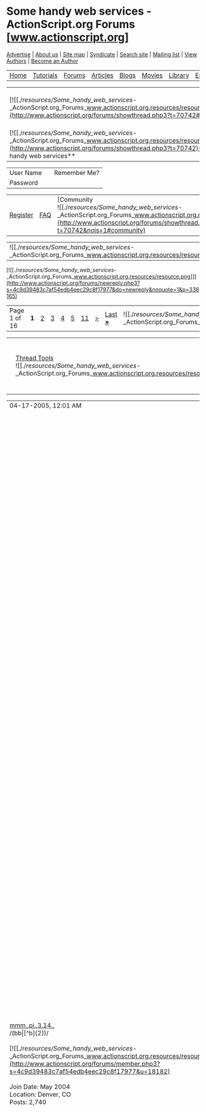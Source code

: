 # Some handy web services - ActionScript.org Forums [www.actionscript.org]

[Advertise](http://www.actionscript.org/resources/pages/Advertising)
|
[About us](http://www.actionscript.org/resources/pages/Contact-Us)
|
[Site map](http://www.actionscript.org/resources/pages/Site-Map.html)
|
[Syndicate](http://www.actionscript.org/resources/pages/Syndicate)
|
[Search site](http://www.actionscript.org/resources/search/advanced)
|
[Mailing list](http://www.actionscript.org/lists/)
|
[View Authors](http://www.actionscript.org/resources/authors)
|
[Become an Author](http://www.actionscript.org/resources/authors/register)

|     |     |     |     |     |     |     |     |     |
| --- | --- | --- | --- | --- | --- | --- | --- | --- |
| [Home](http://www.actionscript.org/index.php) | [Tutorials](http://www.actionscript.org/resources/categories/Tutorials/) | [Forums](http://www.actionscript.org/forums/index.php3) | [Articles](http://www.actionscript.org/resources/categories/Articles/) | [Blogs](http://www.actionscript.org/resources/blogs) | [Movies](http://www.actionscript.org/movies-categories.php) | [Library](http://www.actionscript.org/actionscripts_library/) | [Employment](http://www.actionscript.org/employment/register.php) | [Press](http://www.actionscript.org/resources/categories/Press-Releases/) |

|     |     |     |
| --- | --- | --- |
| [![[./_resources/Some_handy_web_services_-_ActionScript.org_Forums_www.actionscript.org.resources/resource.10.png]]](http://www.actionscript.org/forums/showthread.php3?t=70742#) |     | [ActionScript.org Forums](http://www.actionscript.org/forums/index.php3?s=4c9d39483c7af54edb4eec29c8f17977) \> [ActionScript Forums Group](http://www.actionscript.org/forums/forumdisplay.php3?s=4c9d39483c7af54edb4eec29c8f17977&f=84)\> [ActionScript 2.0](http://www.actionscript.org/forums/forumdisplay.php3?s=4c9d39483c7af54edb4eec29c8f17977&f=35) |
| [![[./_resources/Some_handy_web_services_-_ActionScript.org_Forums_www.actionscript.org.resources/resource.13.png]]](http://www.actionscript.org/forums/showthread.php3?t=70742)**Some handy web services** |     |     |

|     |     |     |
| --- | --- | --- |
| User Name |     | Remember Me? |
| Password |     |     |

|     |     |     |     |     |     |
| --- | --- | --- | --- | --- | --- |
| [Register](http://www.actionscript.org/forums/register.php3?s=4c9d39483c7af54edb4eec29c8f17977) | [FAQ](http://www.actionscript.org/forums/faq.php3?s=4c9d39483c7af54edb4eec29c8f17977) | [Community<br>![[./_resources/Some_handy_web_services_-_ActionScript.org_Forums_www.actionscript.org.resources/resource.15.png]]](http://www.actionscript.org/forums/showthread.php3?t=70742&nojs=1#community) | [Calendar](http://www.actionscript.org/forums/calendar.php3?s=4c9d39483c7af54edb4eec29c8f17977) | [Today's Posts](http://www.actionscript.org/forums/search.php3?s=4c9d39483c7af54edb4eec29c8f17977&do=getdaily) | [Search](http://www.actionscript.org/forums/search.php3?s=4c9d39483c7af54edb4eec29c8f17977) |

|     |     |
| --- | --- |
| ![[./_resources/Some_handy_web_services_-_ActionScript.org_Forums_www.actionscript.org.resources/resource.12.gif]] |     |

[![[./_resources/Some_handy_web_services_-_ActionScript.org_Forums_www.actionscript.org.resources/resource.png]]](http://www.actionscript.org/forums/newreply.php3?s=4c9d39483c7af54edb4eec29c8f17977&do=newreply&noquote=1&p=338165)

|     |     |     |     |     |     |     |     |     |     |
| --- | --- | --- | --- | --- | --- | --- | --- | --- | --- |
| Page 1 of 16 | **1** | [2](http://www.actionscript.org/forums/showthread.php3?s=4c9d39483c7af54edb4eec29c8f17977&t=70742&page=2) | [3](http://www.actionscript.org/forums/showthread.php3?s=4c9d39483c7af54edb4eec29c8f17977&t=70742&page=3) | [4](http://www.actionscript.org/forums/showthread.php3?s=4c9d39483c7af54edb4eec29c8f17977&t=70742&page=4) | [5](http://www.actionscript.org/forums/showthread.php3?s=4c9d39483c7af54edb4eec29c8f17977&t=70742&page=5) | [11](http://www.actionscript.org/forums/showthread.php3?s=4c9d39483c7af54edb4eec29c8f17977&t=70742&page=11) | [>](http://www.actionscript.org/forums/showthread.php3?s=4c9d39483c7af54edb4eec29c8f17977&t=70742&page=2) | [Last **»**](http://www.actionscript.org/forums/showthread.php3?s=4c9d39483c7af54edb4eec29c8f17977&t=70742&page=16) | ![[./_resources/Some_handy_web_services_-_ActionScript.org_Forums_www.actionscript.org.resources/resource.15.png]] |

|     |     |     |     |
| --- | --- | --- | --- |
|     | [Thread Tools](http://www.actionscript.org/forums/showthread.php3?t=70742&nojs=1#goto_threadtools)<br>![[./_resources/Some_handy_web_services_-_ActionScript.org_Forums_www.actionscript.org.resources/resource.15.png]] | [Rating:<br>![[./_resources/Some_handy_web_services_-_ActionScript.org_Forums_www.actionscript.org.resources/resource.9.png]]](http://www.actionscript.org/forums/showthread.php3?t=70742&nojs=1#goto_threadrating)<br>![[./_resources/Some_handy_web_services_-_ActionScript.org_Forums_www.actionscript.org.resources/resource.15.png]] | [Display Modes](http://www.actionscript.org/forums/showthread.php3?t=70742&nojs=1#goto_displaymodes)<br>![[./_resources/Some_handy_web_services_-_ActionScript.org_Forums_www.actionscript.org.resources/resource.15.png]] |

|     |     |
| --- | --- |
| 04-17-2005, 12:01 AM | #[**1**](http://www.actionscript.org/forums/showpost.php3?s=4c9d39483c7af54edb4eec29c8f17977&p=338165&postcount=1) |
| [mmm..pi..3.14..](http://www.actionscript.org/forums/member.php3?s=4c9d39483c7af54edb4eec29c8f17977&u=18182)<br>/(bb\|\[^b\]{2})/<br> <br>[![[./_resources/Some_handy_web_services_-_ActionScript.org_Forums_www.actionscript.org.resources/resource.17.png]]](http://www.actionscript.org/forums/member.php3?s=4c9d39483c7af54edb4eec29c8f17977&u=18182)<br> <br>Join Date: May 2004<br>Location: Denver, CO<br>Posts: 2,740 | ![[./_resources/Some_handy_web_services_-_ActionScript.org_Forums_www.actionscript.org.resources/resource.2.png]]<br>**Some handy web services**<br><br>* * *<br><br>Howdy,<br>I just put together a list of useful web services I've found. If you don't know how to use the Web Service connector component, please don't ask me to explain it to you, though I do know how to use it, I suc at explaining things...you'd just get confused<br>![[./_resources/Some_handy_web_services_-_ActionScript.org_Forums_www.actionscript.org.resources/resource.14.png]]<br>The validation web services are not your usual validation services. The email validators will not just check to see if the email is the right format, but will find out if the email can actually receive mail, meaning it's not just a made-up email. It also returns the company that provides that persons email. The phone number validators will return the company that provides the phone service and the general area of where that phone number originates. For example, I gave it my phone number and it guess I was in Denver, in reality I'm in Fort Collins which is north of Denver.<br>Feel free to add more if you find them, I only put these up because they all work, and because they were the most useful. Please make sure the web services work before you post any others<br>![[./_resources/Some_handy_web_services_-_ActionScript.org_Forums_www.actionscript.org.resources/resource.11.png]]<br>Enjoy!<br>Eric<br>![[./_resources/Some_handy_web_services_-_ActionScript.org_Forums_www.actionscript.org.resources/icon10.gif]]<br>**Scientific Web Services**<br>[http://www.webservicex.net/ConvertAc...tion.asmx?WSDL](http://www.webservicex.net/ConvertAcceleration.asmx?WSDL) - Convert acceleration<br><http://www.webservicex.net/CovertPressure.asmx?WSDL> - Convert Pressure<br><http://www.webservicex.net/ConvertDensity.asmx?WSDL> - Convert Density<br><http://www.webservicex.net/ConverPower.asmx?WSDL> - Convert Power<br><http://www.webservicex.net/ConvertAngle.asmx?WSDL> - Convert Angles<br><http://www.webservicex.net/ConvertTorque.asmx?WSDL> - Convert Torque<br>[http://www.webservicex.net/convertMe...ight.asmx?WSDL](http://www.webservicex.net/convertMetricWeight.asmx?WSDL) - Convert Weight<br><http://www.webservicex.net/convertVolume.asmx?WSDL> - Convert Volume<br><http://www.webservicex.net/ConvertTemperature.asmx?WSDL> - Convert Temperature<br><http://www.webservicex.net/convertFrequency.asmx?WSDL> - Convert Frequency<br><http://www.webservicex.net/Astronomical.asmx?WSDL> - Convert Astronomical Values (i.e. - the speed of light)<br><http://www.webservicex.net/ConvertForec.asmx?WSDL> - Convert Force<br><http://www.webservicex.net/ConvertEnergy.asmx?WSDL> - Convert Energy<br><http://www.webservicex.net/ConvertArea.asmx?WSDL> - Convert Area<br><http://www.webservicex.net/ConvertCooking.asmx?WSDL> - Convert Cooking units<br><http://www.webservicex.net/ConvertComputer.asmx?WSDL> - Convert Computer units (i.e. - megabytes)<br><http://www.webservicex.net/ConvertWeight.asmx?WSDL> - Convert Weights<br><http://www.webservicex.net/ConvertSpeed.asmx?WSDL> - Convert Speeds<br><http://www.webservicex.net/length.asmx?WSDL> - Convert Distances<br><http://www.webservicex.net/periodictable.asmx?WSDL> - Periodic Table (i.e. - find atomic weight of Oxygen)<br>**Validation Web Services**<br><http://www.webservicex.net/CreditCard.asmx?WSDL> - validate a credit card number<br><http://www.webservicex.net/ValidateEmail.asmx?WSDL> - validate email address<br><http://www.tpisoft.com/smartpayments/validate.asmx?WSDL> - validate credit card number<br>[http://ws.cdyne.com/emailverify/Emai...mail.asmx?wsdl](http://ws.cdyne.com/emailverify/Emailvernotestemail.asmx?wsdl) - validate email<br><http://ws.cdyne.com/phoneverify/phoneverify.asmx?wsdl> - validate phone number<br>**Business Web Services**<br><http://www.webservicex.net/stockquote.asmx?WSDL> - get stock quote of a particular company<br>**Geographic Web Services**<br><http://www.webservicex.net/uklocation.asmx?WSDL> - get location of place in the UK<br><http://www.webservicex.net/AustralianPostCode.asmx?WSDL> - get location in Austrailia of a certain Post code<br><http://www.webservicex.net/uszip.asmx?WSDL> - find location in US based on the ZIP code<br><http://www.webservicex.net/country.asmx?WSDL> - Get country details (i.e. - the currency)<br><http://www.webservicex.net/geoipservice.asmx?WSDL> - get IP address of the persons computer<br><http://www.webservicex.net/whois.asmx?WSDL> - a WHOIS domain lookup<br><http://ws.cdyne.com/ip2geo/ip2geo.asmx?wsdl> - find geo location on earth based on Zip code<br>[http://www.innergears.com/WebService...yZip.asmx?WSDL](http://www.innergears.com/WebServices/CityStateByZip/CityStateByZip.asmx?WSDL) - Get City and state based on ZIP<br>[http://www.innergears.com/WebService...Zips.asmx?WSDL](http://www.innergears.com/WebServices/CalcDistanceByZips/CalcDistanceByZips.asmx?WSDL) - Calculate distance between 2 zip codes<br>[http://www.innergears.com/WebService...tate.asmx?WSDL](http://www.innergears.com/WebServices/ZipByCityState/ZipByCityState.asmx?WSDL) - get a list of ZIP codes in a City<br>[http://www.innergears.com/WebService...ords.asmx?WSDL](http://www.innergears.com/WebServices/CalcDistance2Coords/CalcDistance2Coords.asmx?WSDL) - calculate distance between Lat/Long<br>**Communication Web Services**<br>[http://demo.wsabi.org/axis/services/...ngService?wsdl](http://demo.wsabi.org/axis/services/YahooUserPingService?wsdl) - check and see if a Yahoo! user is online/offline<br><http://ws.acrosscommunications.com/Fax.asmx?WSDL> - send a FAX to someone<br><http://www.abysal.com/soap/AbysalEmail.wsdl> - send an email (this does add a small ad at the bottom of the outgoing email, but it's just text. It looks like the ad at the bottom of Hotmail emails)<br><http://ws.strikeiron.com/ReversePhoneLookup?WSDL> - reverse Phone number lookup/validator<br>**Weather Web Services**<br><http://www.ejse.com/WeatherService/Service.asmx?WSDL> - get the weather based on Zip code/City Name<br>[http://www.innergears.com/WebService...yZip.asmx?WSDL](http://www.innergears.com/WebServices/WeatherByZip/WeatherByZip.asmx?WSDL) - get the weather based on ZIP<br>[http://www.innergears.com/WebService...yZip.asmx?WSDL](http://www.innergears.com/WebServices/ForecastByZip/ForecastByZip.asmx?WSDL) - get a 9 day forecast<br>[http://www.innergears.com/WebService...ICAO.asmx?WSDL](http://www.innergears.com/WebServices/ForecastByICAO/ForecastByICAO.asmx?WSDL) - get the weather forecast based on ICAO code<br>[http://www.innergears.com/WebService...ings.asmx?WSDL](http://www.innergears.com/WebServices/StateWarnings/StateWarnings.asmx?WSDL) - Get state weather warnings<br>[http://www.innergears.com/WebService...ICAO.asmx?WSDL](http://www.innergears.com/WebServices/WorldWeatherByICAO/WorldWeatherByICAO.asmx?WSDL) - get weather around an airport<br><http://weather.terrapin.com/soap/HurricaneService.wsdl> - get information on current storms/hurricanes<br>**Miscellaneous Web Services**<br>[http://www.27seconds.com/Holidays/US...ates.asmx?WSDL](http://www.27seconds.com/Holidays/US/Dates/USHolidayDates.asmx?WSDL) - Get the date of a certain Holiday<br>[http://www.27seconds.com/Holidays/US...vice.asmx?WSDL](http://www.27seconds.com/Holidays/US/USHolidayService.asmx?WSDL) - the other half of the Holdiay Web Service above, now includes Great Britain Holidays. ([Documentation](http://www.27seconds.com/Holidays/))<br><http://webservices.codingtheweb.com/bin/qotd.wsdl> - Quote of the day<br><http://www.boyzoid.com/comp/randomQuote.cfc?wsdl> - a random Quote<br>[http://www.swanandmokashi.com/HomePa...cope.asmx?WSDL](http://www.swanandmokashi.com/HomePage/WebServices/Horoscope.asmx?WSDL) - get the Horoscope reading<br><http://www.hlrs.de/quiz/quiz.wsdl> - a quiz webservice, returns a question, 4 options, and the correct answer.<br>**A useful tip from Madgett about getting some web services to work (thanks Madgett!<br>![[./_resources/Some_handy_web_services_-_ActionScript.org_Forums_www.actionscript.org.resources/icon10.gif]]<br>):**<br>[http://www.actionscript.org/forums/s...3&postcount=84](http://www.actionscript.org/forums/showpost.php3?p=346723&postcount=84)<br>**Open Source Web Services:**<br>My first web service...a Geo Locator service. Just install and run on your server, which must have the ability to run ASP.NET files. Anyone with IIS should be able to do it, Apache does not support ASP.NET as far as I know<br>![[./_resources/Some_handy_web_services_-_ActionScript.org_Forums_www.actionscript.org.resources/resource.7.png]]<br>I will be hosting the web service on my server so your free to link to it, but I would not count on that as being there forever. If I get a warning saying I'm using too much bandwidth, I'll probably remove it...but your free to use it until then<br>Enjoy!<br>Web Service link to be used in Flash: <http://67.166.46.41/ASORG/GeoIP.asmx?WSDL><br>Web Service which can be tested via HTML: <http://67.166.46.41/ASORG/GeoIP.asmx><br>Source: <http://67.166.46.41/ASORG/GeoIP.zip><br>Eric<br>NOTE: The Web Service can only work correctly from Remote Computers. If you are hosting the Web Service on your own server/computer in your home, you cannot test it from there. The reason being, due to the fact that the Web Service would be on a local machine, it will get the wrong IP address (i.e. - 127.0.0.1, 192.168.1.100, etc...). Local IP addresses cannot be traced since they are not unique to one individual computer. But rest assured, any person accessing it from outside the server network will get the correct information<br>![[./_resources/Some_handy_web_services_-_ActionScript.org_Forums_www.actionscript.org.resources/resource.20.png]]<br><br>\_\_\_\_\_\_\_\_\_\_\_\_\_\_\_\_\_\_<br>Eric Hainer<br>[Unleaded Software](http://www.unleadedsoftware.com/)<br>970.581.3387<br>Email: Eric followed by the AT symbol, unleaded software (one word) DOT com<br>[Denver Web Design](http://www.unleadedsoftware.com/)<br><br>* * *<br><br>_Last edited by mmm..pi..3.14..; 08-19-2005 at 06:07 PM._ |
| ![[./_resources/Some_handy_web_services_-_ActionScript.org_Forums_www.actionscript.org.resources/resource.21.png]] | [![[./_resources/Some_handy_web_services_-_ActionScript.org_Forums_www.actionscript.org.resources/resource.16.png]]](http://www.actionscript.org/forums/newreply.php3?s=4c9d39483c7af54edb4eec29c8f17977&do=newreply&p=338165) |

|     |     |
| --- | --- |
| 04-17-2005, 05:07 AM | #[**2**](http://www.actionscript.org/forums/showpost.php3?s=4c9d39483c7af54edb4eec29c8f17977&p=338213&postcount=2) |
| [mmm..pi..3.14..](http://www.actionscript.org/forums/member.php3?s=4c9d39483c7af54edb4eec29c8f17977&u=18182)<br>/(bb\|\[^b\]{2})/<br> <br>[![[./_resources/Some_handy_web_services_-_ActionScript.org_Forums_www.actionscript.org.resources/resource.17.png]]](http://www.actionscript.org/forums/member.php3?s=4c9d39483c7af54edb4eec29c8f17977&u=18182)<br> <br>Join Date: May 2004<br>Location: Denver, CO<br>Posts: 2,740 | ![[./_resources/Some_handy_web_services_-_ActionScript.org_Forums_www.actionscript.org.resources/resource.2.png]]<br><br>* * *<br><br>here's a fairly easy tutorial on how to use the Web Service Connector, should help you figure out how to use them<br>![[./_resources/Some_handy_web_services_-_ActionScript.org_Forums_www.actionscript.org.resources/resource.11.png]]<br>[http://livedocs.macromedia.com/flash...=00000450.html](http://livedocs.macromedia.com/flash/mx2004/main_7_2/wwhelp/wwhimpl/common/html/wwhelp.htm?context=Flash_MX_2004&file=00000450.html)<br>\_\_\_\_\_\_\_\_\_\_\_\_\_\_\_\_\_\_<br>Eric Hainer<br>[Unleaded Software](http://www.unleadedsoftware.com/)<br>970.581.3387<br>Email: Eric followed by the AT symbol, unleaded software (one word) DOT com<br>[Denver Web Design](http://www.unleadedsoftware.com/) |
| ![[./_resources/Some_handy_web_services_-_ActionScript.org_Forums_www.actionscript.org.resources/resource.21.png]] | [![[./_resources/Some_handy_web_services_-_ActionScript.org_Forums_www.actionscript.org.resources/resource.16.png]]](http://www.actionscript.org/forums/newreply.php3?s=4c9d39483c7af54edb4eec29c8f17977&do=newreply&p=338213) |

|     |     |
| --- | --- |
| 04-17-2005, 06:10 AM | #[**3**](http://www.actionscript.org/forums/showpost.php3?s=4c9d39483c7af54edb4eec29c8f17977&p=338219&postcount=3) |
| [nthpixel](http://www.actionscript.org/forums/member.php3?s=4c9d39483c7af54edb4eec29c8f17977&u=15831)<br>Registered User<br> <br>Join Date: Feb 2004<br>Location: Honolulu<br>Posts: 186 | ![[./_resources/Some_handy_web_services_-_ActionScript.org_Forums_www.actionscript.org.resources/resource.2.png]]<br><br>* * *<br><br>I don't know how to use the web Service Connector or what it is even used for, but thanks for all the links! |
| ![[./_resources/Some_handy_web_services_-_ActionScript.org_Forums_www.actionscript.org.resources/resource.21.png]] | [![[./_resources/Some_handy_web_services_-_ActionScript.org_Forums_www.actionscript.org.resources/resource.16.png]]](http://www.actionscript.org/forums/newreply.php3?s=4c9d39483c7af54edb4eec29c8f17977&do=newreply&p=338219) |

|     |     |
| --- | --- |
| 04-17-2005, 05:01 PM | #[**4**](http://www.actionscript.org/forums/showpost.php3?s=4c9d39483c7af54edb4eec29c8f17977&p=338304&postcount=4) |
| [mmm..pi..3.14..](http://www.actionscript.org/forums/member.php3?s=4c9d39483c7af54edb4eec29c8f17977&u=18182)<br>/(bb\|\[^b\]{2})/<br> <br>[![[./_resources/Some_handy_web_services_-_ActionScript.org_Forums_www.actionscript.org.resources/resource.17.png]]](http://www.actionscript.org/forums/member.php3?s=4c9d39483c7af54edb4eec29c8f17977&u=18182)<br> <br>Join Date: May 2004<br>Location: Denver, CO<br>Posts: 2,740 | ![[./_resources/Some_handy_web_services_-_ActionScript.org_Forums_www.actionscript.org.resources/resource.2.png]]<br><br>* * *<br><br>unfortunately I can't really explain what it's used for...it's pretty much in the name, it's a "service" on the web. This is something you could use it for, just type in your Zip code and press the button, you'll get some of the weather details in that area.<br><br>You can download the source [here](http://members.lycos.co.uk/flashphpguestbook/Weather.fla)<br>Eric<br>![[./_resources/Some_handy_web_services_-_ActionScript.org_Forums_www.actionscript.org.resources/resource.5.png]]<br><br>\_\_\_\_\_\_\_\_\_\_\_\_\_\_\_\_\_\_<br>Eric Hainer<br>[Unleaded Software](http://www.unleadedsoftware.com/)<br>970.581.3387<br>Email: Eric followed by the AT symbol, unleaded software (one word) DOT com<br>[Denver Web Design](http://www.unleadedsoftware.com/) |
| ![[./_resources/Some_handy_web_services_-_ActionScript.org_Forums_www.actionscript.org.resources/resource.21.png]] | [![[./_resources/Some_handy_web_services_-_ActionScript.org_Forums_www.actionscript.org.resources/resource.16.png]]](http://www.actionscript.org/forums/newreply.php3?s=4c9d39483c7af54edb4eec29c8f17977&do=newreply&p=338304) |

|     |
| --- |
|     |     |
|     |

|     |     |
| --- | --- |
| 04-17-2005, 05:14 PM | #[**5**](http://www.actionscript.org/forums/showpost.php3?s=4c9d39483c7af54edb4eec29c8f17977&p=338307&postcount=5) |
| [Flash Gordon](http://www.actionscript.org/forums/member.php3?s=4c9d39483c7af54edb4eec29c8f17977&u=25463)<br>rather be programming<br> <br>[![[./_resources/Some_handy_web_services_-_ActionScript.org_Forums_www.actionscript.org.resources/resource.3.png]]](http://www.actionscript.org/forums/member.php3?s=4c9d39483c7af54edb4eec29c8f17977&u=25463)<br> <br>Join Date: Feb 2005<br>Location: City of Angels<br>Posts: 10,140 | ![[./_resources/Some_handy_web_services_-_ActionScript.org_Forums_www.actionscript.org.resources/resource.2.png]]<br><br>* * *<br><br>Eric, your a beast! Man.....<br>\_\_\_\_\_\_\_\_\_\_\_\_\_\_\_\_\_\_<br>trace("Good bye Flash.") Log.i(TAG, "Hello Droid"); |
| ![[./_resources/Some_handy_web_services_-_ActionScript.org_Forums_www.actionscript.org.resources/resource.21.png]] | [![[./_resources/Some_handy_web_services_-_ActionScript.org_Forums_www.actionscript.org.resources/resource.16.png]]](http://www.actionscript.org/forums/newreply.php3?s=4c9d39483c7af54edb4eec29c8f17977&do=newreply&p=338307) |

|     |     |
| --- | --- |
| 04-17-2005, 05:18 PM | #[**6**](http://www.actionscript.org/forums/showpost.php3?s=4c9d39483c7af54edb4eec29c8f17977&p=338310&postcount=6) |
| [mmm..pi..3.14..](http://www.actionscript.org/forums/member.php3?s=4c9d39483c7af54edb4eec29c8f17977&u=18182)<br>/(bb\|\[^b\]{2})/<br> <br>[![[./_resources/Some_handy_web_services_-_ActionScript.org_Forums_www.actionscript.org.resources/resource.17.png]]](http://www.actionscript.org/forums/member.php3?s=4c9d39483c7af54edb4eec29c8f17977&u=18182)<br> <br>Join Date: May 2004<br>Location: Denver, CO<br>Posts: 2,740 | ![[./_resources/Some_handy_web_services_-_ActionScript.org_Forums_www.actionscript.org.resources/resource.2.png]]<br><br>* * *<br><br>ooooook....a beast, eh?? is tha a compliment or an insult, lol<br>![[./_resources/Some_handy_web_services_-_ActionScript.org_Forums_www.actionscript.org.resources/icon10.gif]]<br><br>\_\_\_\_\_\_\_\_\_\_\_\_\_\_\_\_\_\_<br>Eric Hainer<br>[Unleaded Software](http://www.unleadedsoftware.com/)<br>970.581.3387<br>Email: Eric followed by the AT symbol, unleaded software (one word) DOT com<br>[Denver Web Design](http://www.unleadedsoftware.com/) |
| ![[./_resources/Some_handy_web_services_-_ActionScript.org_Forums_www.actionscript.org.resources/resource.21.png]] | [![[./_resources/Some_handy_web_services_-_ActionScript.org_Forums_www.actionscript.org.resources/resource.16.png]]](http://www.actionscript.org/forums/newreply.php3?s=4c9d39483c7af54edb4eec29c8f17977&do=newreply&p=338310) |

|     |     |
| --- | --- |
| 04-17-2005, 05:24 PM | #[**7**](http://www.actionscript.org/forums/showpost.php3?s=4c9d39483c7af54edb4eec29c8f17977&p=338315&postcount=7) |
| [Flash Gordon](http://www.actionscript.org/forums/member.php3?s=4c9d39483c7af54edb4eec29c8f17977&u=25463)<br>rather be programming<br> <br>[![[./_resources/Some_handy_web_services_-_ActionScript.org_Forums_www.actionscript.org.resources/resource.3.png]]](http://www.actionscript.org/forums/member.php3?s=4c9d39483c7af54edb4eec29c8f17977&u=25463)<br> <br>Join Date: Feb 2005<br>Location: City of Angels<br>Posts: 10,140 | ![[./_resources/Some_handy_web_services_-_ActionScript.org_Forums_www.actionscript.org.resources/resource.2.png]]<br><br>* * *<br><br>i respect you a lot... In my field if someone is a beast/monster it means they are an incredible musician. So that makes you a flash beast...<br>![[./_resources/Some_handy_web_services_-_ActionScript.org_Forums_www.actionscript.org.resources/resource.5.png]]<br><br>\_\_\_\_\_\_\_\_\_\_\_\_\_\_\_\_\_\_<br>trace("Good bye Flash.") Log.i(TAG, "Hello Droid"); |
| ![[./_resources/Some_handy_web_services_-_ActionScript.org_Forums_www.actionscript.org.resources/resource.21.png]] | [![[./_resources/Some_handy_web_services_-_ActionScript.org_Forums_www.actionscript.org.resources/resource.16.png]]](http://www.actionscript.org/forums/newreply.php3?s=4c9d39483c7af54edb4eec29c8f17977&do=newreply&p=338315) |

|     |     |
| --- | --- |
| 04-17-2005, 05:29 PM | #[**8**](http://www.actionscript.org/forums/showpost.php3?s=4c9d39483c7af54edb4eec29c8f17977&p=338320&postcount=8) |
| [mmm..pi..3.14..](http://www.actionscript.org/forums/member.php3?s=4c9d39483c7af54edb4eec29c8f17977&u=18182)<br>/(bb\|\[^b\]{2})/<br> <br>[![[./_resources/Some_handy_web_services_-_ActionScript.org_Forums_www.actionscript.org.resources/resource.17.png]]](http://www.actionscript.org/forums/member.php3?s=4c9d39483c7af54edb4eec29c8f17977&u=18182)<br> <br>Join Date: May 2004<br>Location: Denver, CO<br>Posts: 2,740 | ![[./_resources/Some_handy_web_services_-_ActionScript.org_Forums_www.actionscript.org.resources/resource.2.png]]<br><br>* * *<br><br>cool<br>![[./_resources/Some_handy_web_services_-_ActionScript.org_Forums_www.actionscript.org.resources/icon10.gif]]<br>arrgh!!!....just working on my ROAR!!!<br>![[./_resources/Some_handy_web_services_-_ActionScript.org_Forums_www.actionscript.org.resources/icon10.gif]]<br><br>\_\_\_\_\_\_\_\_\_\_\_\_\_\_\_\_\_\_<br>Eric Hainer<br>[Unleaded Software](http://www.unleadedsoftware.com/)<br>970.581.3387<br>Email: Eric followed by the AT symbol, unleaded software (one word) DOT com<br>[Denver Web Design](http://www.unleadedsoftware.com/) |
| ![[./_resources/Some_handy_web_services_-_ActionScript.org_Forums_www.actionscript.org.resources/resource.21.png]] | [![[./_resources/Some_handy_web_services_-_ActionScript.org_Forums_www.actionscript.org.resources/resource.16.png]]](http://www.actionscript.org/forums/newreply.php3?s=4c9d39483c7af54edb4eec29c8f17977&do=newreply&p=338320) |

|     |     |
| --- | --- |
| 04-17-2005, 05:56 PM | #[**9**](http://www.actionscript.org/forums/showpost.php3?s=4c9d39483c7af54edb4eec29c8f17977&p=338327&postcount=9) |
| [nthpixel](http://www.actionscript.org/forums/member.php3?s=4c9d39483c7af54edb4eec29c8f17977&u=15831)<br>Registered User<br> <br>Join Date: Feb 2004<br>Location: Honolulu<br>Posts: 186 | ![[./_resources/Some_handy_web_services_-_ActionScript.org_Forums_www.actionscript.org.resources/resource.2.png]]<br><br>* * *<br><br>Holy cow! That is very cool. I will definately look into it further. |
| ![[./_resources/Some_handy_web_services_-_ActionScript.org_Forums_www.actionscript.org.resources/resource.21.png]] | [![[./_resources/Some_handy_web_services_-_ActionScript.org_Forums_www.actionscript.org.resources/resource.16.png]]](http://www.actionscript.org/forums/newreply.php3?s=4c9d39483c7af54edb4eec29c8f17977&do=newreply&p=338327) |

|     |     |
| --- | --- |
| 04-18-2005, 12:25 AM | #[**10**](http://www.actionscript.org/forums/showpost.php3?s=4c9d39483c7af54edb4eec29c8f17977&p=338443&postcount=10) |
| [madgett](http://www.actionscript.org/forums/member.php3?s=4c9d39483c7af54edb4eec29c8f17977&u=17581)<br>is my last name...<br> <br>Join Date: May 2004<br>Posts: 1,051 | ![[./_resources/Some_handy_web_services_-_ActionScript.org_Forums_www.actionscript.org.resources/resource.2.png]]<br><br>* * *<br><br>Yes this is great! Thanks mmm..pi..3.14..! For the longest time I wanted a simple weather webservice, couldn't find one for the live of me.<br>\_\_\_\_\_\_\_\_\_\_\_\_\_\_\_\_\_\_<br>Anything is possible with Flash, it's just a matter of inventing the possibilities<br>![[./_resources/Some_handy_web_services_-_ActionScript.org_Forums_www.actionscript.org.resources/resource.19.png]]<br>Certified [Swfwizard](http://www.swfwizard.com/sw) |
| ![[./_resources/Some_handy_web_services_-_ActionScript.org_Forums_www.actionscript.org.resources/resource.21.png]] | [![[./_resources/Some_handy_web_services_-_ActionScript.org_Forums_www.actionscript.org.resources/resource.16.png]]](http://www.actionscript.org/forums/newreply.php3?s=4c9d39483c7af54edb4eec29c8f17977&do=newreply&p=338443) |

[![[./_resources/Some_handy_web_services_-_ActionScript.org_Forums_www.actionscript.org.resources/resource.png]]](http://www.actionscript.org/forums/newreply.php3?s=4c9d39483c7af54edb4eec29c8f17977&do=newreply&noquote=1&p=338443)

|     |     |     |     |     |     |     |     |     |     |
| --- | --- | --- | --- | --- | --- | --- | --- | --- | --- |
| Page 1 of 16 | **1** | [2](http://www.actionscript.org/forums/showthread.php3?s=4c9d39483c7af54edb4eec29c8f17977&t=70742&page=2) | [3](http://www.actionscript.org/forums/showthread.php3?s=4c9d39483c7af54edb4eec29c8f17977&t=70742&page=3) | [4](http://www.actionscript.org/forums/showthread.php3?s=4c9d39483c7af54edb4eec29c8f17977&t=70742&page=4) | [5](http://www.actionscript.org/forums/showthread.php3?s=4c9d39483c7af54edb4eec29c8f17977&t=70742&page=5) | [11](http://www.actionscript.org/forums/showthread.php3?s=4c9d39483c7af54edb4eec29c8f17977&t=70742&page=11) | [>](http://www.actionscript.org/forums/showthread.php3?s=4c9d39483c7af54edb4eec29c8f17977&t=70742&page=2) | [Last **»**](http://www.actionscript.org/forums/showthread.php3?s=4c9d39483c7af54edb4eec29c8f17977&t=70742&page=16) | ![[./_resources/Some_handy_web_services_-_ActionScript.org_Forums_www.actionscript.org.resources/resource.15.png]] |

[Tweet](https://twitter.com/intent/tweet?original_referer=http%3A%2F%2Fwww.actionscript.org%2Fforums%2Fshowthread.php3%3Ft%3D70742&text=Some%20handy%20web%20services%20-%20ActionScript.org%20Forums%3A&tw_p=tweetbutton&url=http%3A%2F%2Fwww.actionscript.org%2Fforums%2Fshowthread.php3%3Ft%3D70742%23.UnPUdW7ouU8.twitter)
[14](http://twitter.com/search?q=http%3A%2F%2Fwww.actionscript.org%2Fforums%2Fshowthread.php3%3Ft%3D70742)

![[./_resources/Some_handy_web_services_-_ActionScript.org_Forums_www.actionscript.org.resources/resource.1.gif]]
![[./_resources/Some_handy_web_services_-_ActionScript.org_Forums_www.actionscript.org.resources/resource.1.gif]]

This page has been shared 14 times. View these Tweets.

<http://www.actionscript.org/forums/showthread.php3?t=70742#>

**«**[Previous Thread](http://www.actionscript.org/forums/showthread.php3?s=4c9d39483c7af54edb4eec29c8f17977&t=70742&goto=nextoldest)|[Next Thread](http://www.actionscript.org/forums/showthread.php3?s=4c9d39483c7af54edb4eec29c8f17977&t=70742&goto=nextnewest)**»**

| [![[./_resources/Some_handy_web_services_-_ActionScript.org_Forums_www.actionscript.org.resources/resource.22.png]]](http://www.actionscript.org/forums/showthread.php3?t=70742#top)Posting Rules |
| --- |
| You **may not** post new threads<br>You **may not** post replies<br>You **may not** post attachments<br>You **may not** edit your posts<br><br>* * *<br><br>[BB code](http://www.actionscript.org/forums/misc.php3?s=4c9d39483c7af54edb4eec29c8f17977&do=bbcode) is **On**<br>[Smilies](http://www.actionscript.org/forums/misc.php3?s=4c9d39483c7af54edb4eec29c8f17977&do=showsmilies) are **On**<br>[IMG](http://www.actionscript.org/forums/misc.php3?s=4c9d39483c7af54edb4eec29c8f17977&do=bbcode#imgcode) code is **Off**<br>HTML code is **Off**<br><br>* * *<br><br>[Forum Rules](http://www.actionscript.org/forums/misc.php3?s=4c9d39483c7af54edb4eec29c8f17977&do=showrules) |

**Forum Jump**

All times are GMT. The time now is 04:18 PM.
///

## **Categories**

* **[**Tutorials**](http://www.actionscript.org/resources/categories/Tutorials/)**

*** **[Flash](http://www.actionscript.org/resources/categories/Tutorials/Flash/)****
* ****[Flex](http://www.actionscript.org/resources/categories/Tutorials/Flex/)****
* **[Articles](http://www.actionscript.org/resources/categories/Articles/)**
* **[Best Practices](http://www.actionscript.org/resources/categories/Articles/Best-Practices/)**
* **[Product Reviews](http://www.actionscript.org/resources/categories/Articles/Product-Reviews/)**
* **[Third Party](http://www.actionscript.org/resources/categories/Articles/Third-Party/)**
* **[Press Releases](http://www.actionscript.org/resources/categories/Press-Releases/)**
* **[The Community](http://www.actionscript.org/resources/categories/The-Community/)**

|     |     |
| --- | --- |
| Like | 1.2k |

[![[./_resources/Some_handy_web_services_-_ActionScript.org_Forums_www.actionscript.org.resources/follow_us-c.png]]](http://www.twitter.com/actionscriptorg)

## Featured Jobs

* **[Technical Flash Artist](http://www.actionscript.org/employment/view_position.php?source=f&id=5592)**
	MADISON, USA
	![[./_resources/Some_handy_web_services_-_ActionScript.org_Forums_www.actionscript.org.resources/resource.4.png]]
	

* **[iPhone/iPad Developer - CREATIVE CIRCLE](http://www.actionscript.org/employment/view_position.php?source=f&id=5585)**
	Philadelphia, USA
	![[./_resources/Some_handy_web_services_-_ActionScript.org_Forums_www.actionscript.org.resources/resource.4.png]]
	
* **[UX DESIGNER - CREATIVE CIRCLE](http://www.actionscript.org/employment/view_position.php?source=f&id=5584)**
	Philadelphia, USA
	![[./_resources/Some_handy_web_services_-_ActionScript.org_Forums_www.actionscript.org.resources/resource.4.png]]
	
* [- More ActionScript, Flash and Flex jobs in the Employment Section.](http://www.actionscript.org/employment/search_positions.php)
* [- Advertise a job for free](http://www.actionscript.org/employment/)

**[Contact Us](http://www.actionscript.org/resources/pages/Contact-Us?s=4c9d39483c7af54edb4eec29c8f17977) -[Home Page](http://www.actionscript.org/) -[Archive](http://www.actionscript.org/forums/archive/index.php3) -[Privacy Statement](http://www.actionscript.org/resources/pages/Privacy-Statement) -[Top](http://www.actionscript.org/forums/showthread.php3?t=70742#top)**

Powered by vBulletin® Version 3.8.5
Copyright ©2000 - 2013, Jelsoft Enterprises Ltd.
Ad Management plugin by [RedTyger](http://redtyger.co.uk/)

![[./_resources/Some_handy_web_services_-_ActionScript.org_Forums_www.actionscript.org.resources/resource.18.png]]
[![[./_resources/Some_handy_web_services_-_ActionScript.org_Forums_www.actionscript.org.resources/resource.6.png]]](http://www.webscorpion.com/)
Copyright 2000-2013 ActionScript.org. All Rights Reserved.
Your use of this site is subject to our [Privacy Policy and Terms of Use](http://www.actionscript.org/resources/pages/Privacy-Statement).
